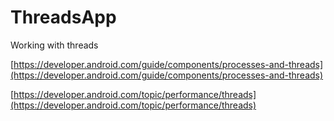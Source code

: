 # ThreadsApp
Working with threads

[https://developer.android.com/guide/components/processes-and-threads](https://developer.android.com/guide/components/processes-and-threads)

[https://developer.android.com/topic/performance/threads](https://developer.android.com/topic/performance/threads)
